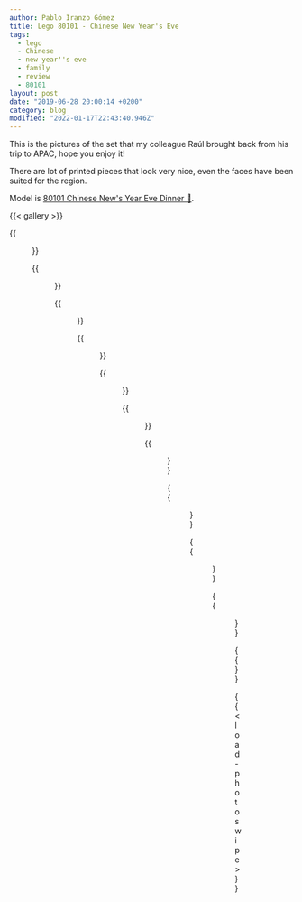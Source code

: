 ```yaml
---
author: Pablo Iranzo Gómez
title: Lego 80101 - Chinese New Year's Eve
tags:
  - lego
  - Chinese
  - new year''s eve
  - family
  - review
  - 80101
layout: post
date: "2019-06-28 20:00:14 +0200"
category: blog
modified: "2022-01-17T22:43:40.946Z"
---
```


This is the pictures of the set that my colleague Raúl brought back from his trip to APAC, hope you enjoy it!

There are lot of printed pieces that look very nice, even the faces have been suited for the region.

Model is [80101 Chinese New's Year Eve Dinner 🛒](https://www.amazon.es/dp/B07KRFLDLN?tag=redken-21).

{{< gallery >}}

{{<figure src="https://i.imgur.com/xIIP1ERt.jpg" link="https://i.imgur.com/xIIP1ER.jpg.jpg" alt="Front view" >}}

{{<figure src="https://i.imgur.com/BjgRRlCt.jpg" link="https://i.imgur.com/BjgRRlC.jpg.jpg" alt="Grandma and kid" >}}

{{<figure src="https://i.imgur.com/Gmx6LsMt.jpg" link="https://i.imgur.com/Gmx6LsM.jpg.jpg" alt="Table food" >}}

{{<figure src="https://i.imgur.com/zn9Y7tOt.jpg" link="https://i.imgur.com/zn9Y7tO.jpg.jpg" alt="Grandpa and mother" >}}

{{<figure src="https://i.imgur.com/XkDeqSUt.jpg" link="https://i.imgur.com/XkDeqSU.jpg.jpg" alt="Family pictures and bookshelf" >}}

{{<figure src="https://i.imgur.com/wLlgJmjt.jpg" link="https://i.imgur.com/wLlgJmj.jpg.jpg" alt="Little girl smiling" >}}

{{<figure src="https://i.imgur.com/kFHfF5st.jpg" link="https://i.imgur.com/kFHfF5s.jpg.jpg" alt="Couch and corner with the window blinds and curtains" >}}

{{<figure src="https://i.imgur.com/mgpsRrTt.jpg" link="https://i.imgur.com/mgpsRrT.jpg.jpg" alt="Entrance and bookshelf" >}}

{{<figure src="https://i.imgur.com/BSoWyVVt.jpg" link="https://i.imgur.com/BSoWyVV.jpg.jpg" alt="Entry door details" >}}

{{<figure src="https://i.imgur.com/0GDUcbWt.jpg" link="https://i.imgur.com/0GDUcbW.jpg.jpg" alt="Aerial view" >}}

{{</gallery>}}

{{< load-photoswipe >}}
